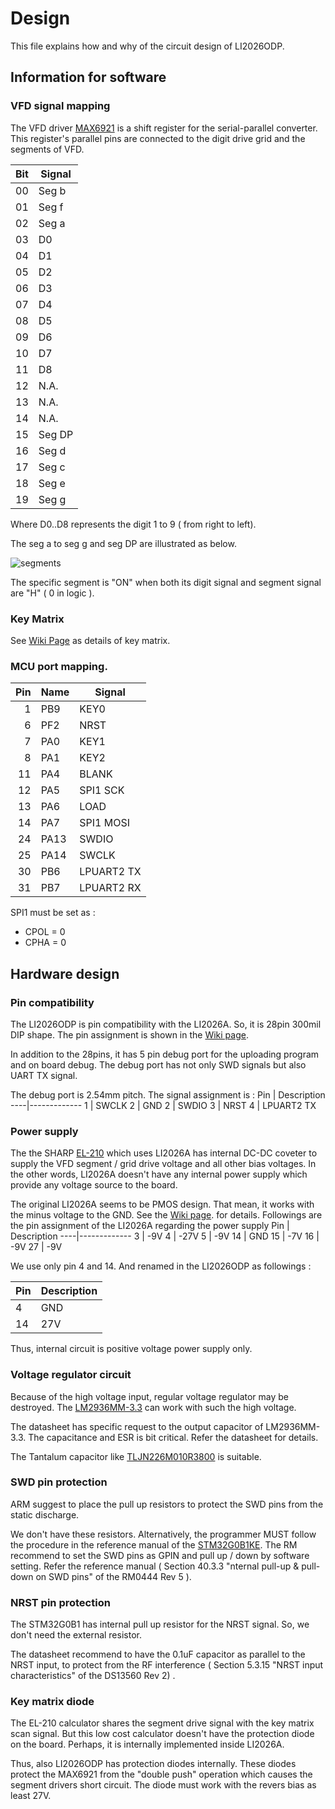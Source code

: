# Design 
This file explains how and why of the circuit design of LI2026ODP.

## Information for software
### VFD signal mapping
The VFD driver [MAX6921](https://www.maximintegrated.com/en/products/power/display-power-control/MAX6921.html) is a shift register for the serial-parallel converter. This register's parallel pins are connected to the digit drive grid and the segments of VFD. 

Bit | Signal
----|-------------
00  | Seg b
01  | Seg f
02  | Seg a
03  | D0
04  | D1
05  | D2
06  | D3
07  | D4
08  | D5
09  | D6
10  | D7
11  | D8
12  | N.A.
13  | N.A.
14  | N.A.
15  | Seg DP
16  | Seg d
17  | Seg c
18  | Seg e
19  | Seg g

Where D0..D8 represents the digit 1 to 9 ( from right to left). 

The seg a to seg g and seg DP are illustrated as below. 

![segments](https://user-images.githubusercontent.com/26223147/140596731-c114274a-8d59-4f17-8a82-a02779a39ff3.png)

The specific segment is "ON" when both its digit signal and segment signal are "H" ( 0 in logic ).

### Key Matrix
See [Wiki Page](https://github.com/suikan4github/LI2026ODP/wiki/KeyMatrix) as details of key matrix. 

### MCU port mapping. 
Pin  | Name | Signal
----:|------|------
 1   | PB9  | KEY0 
 6   | PF2  | NRST
 7   | PA0  | KEY1
 8   | PA1  | KEY2
11   | PA4  | BLANK
12   | PA5  | SPI1 SCK
13   | PA6  | LOAD
14   | PA7  | SPI1 MOSI
24   | PA13 | SWDIO
25   | PA14 | SWCLK
30   | PB6  | LPUART2 TX
31   | PB7  | LPUART2 RX

SPI1 must be set as :
- CPOL = 0
- CPHA = 0

## Hardware design
### Pin compatibility
The LI2026ODP is pin compatibility with the LI2026A. So, it is 28pin 300mil DIP shape. The pin assignment is shown in the [Wiki page](https://github.com/suikan4github/LI2026ODP/wiki/LI2026A).

In addition to the 28pins, it has 5 pin debug port for the uploading program and on board debug. The debug port has not only SWD signals but also UART TX signal. 

The debug port is 2.54mm pitch. The signal assignment is :
Pin | Description
----|-------------
1   | SWCLK
2   | GND
2   | SWDIO
3   | NRST
4   | LPUART2 TX

### Power supply
The the SHARP [EL-210](https://vintage-technology.club/pages/calculators/sharp/sharpel210.htm) which uses LI2026A has internal DC-DC coveter to supply the VFD segment / grid drive voltage and all other bias voltages. In the other words, LI2026A doesn't have any internal power supply which provide any voltage source to the board. 

The original LI2026A seems to be PMOS design. That mean, it works with the minus voltage to the GND. See the [Wiki page](https://github.com/suikan4github/LI2026ODP/wiki/LI2026A). for details. Followings are the pin assignment of the LI2026A regarding the power supply 
Pin | Description
----|-------------
3   | -9V
4   | -27V
5   | -9V
14  | GND
15  | -7V
16  | -9V
27  | -9V

We use only pin 4 and 14. And renamed in the LI2026ODP as followings : 

Pin | Description
----|-------------
4   | GND
14  | 27V

Thus, internal circuit is positive voltage power supply only. 

### Voltage regulator circuit
Because of the high voltage input, regular voltage regulator may be destroyed. The [LM2936MM-3.3](https://www.ti.com/store/ti/en/p/product/?p=LM2936MM-3.3/NOPB) can work with such the high voltage. 

The datasheet has specific request to the output capacitor of LM2936MM-3.3. The capacitance and ESR is bit critical. Refer the datasheet for details. 

The Tantalum capacitor like [TLJN226M010R3800](https://www.digikey.jp/en/products/detail/avx-corporation/TLJN226M010R3800/1765950) is suitable. 

### SWD pin protection
ARM suggest to place the pull up resistors to protect the SWD pins from the static discharge. 

We don't have these resistors. Alternatively, the programmer MUST follow the procedure in the reference manual of the [STM32G0B1KE](https://www.st.com/en/microcontrollers-microprocessors/stm32g0b1ke.html). The RM recommend to set the SWD pins as GPIN and pull up / down by software setting. Refer the reference manual ( Section 40.3.3 "nternal pull-up & pull-down on SWD pins" of the RM0444 Rev 5 ). 

### NRST pin protection
The STM32G0B1 has internal pull up resistor for the NRST signal. So, we don't need the external resistor. 

The datasheet recommend to have the 0.1uF capacitor as parallel to the NRST input, to protect from the RF interference ( Section 5.3.15 "NRST input characteristics" of the DS13560 Rev 2) . 

### Key matrix diode
The EL-210 calculator shares the segment drive signal with the key matrix scan signal. But this low cost calculator doesn't have the protection diode on the board. Perhaps, it is internally implemented inside LI2026A. 

Thus, also LI2026ODP has protection diodes internally. These diodes protect the MAX6921 from the "double push" operation which causes the segment drivers short circuit.  The diode must work with the revers bias as least  27V. 


